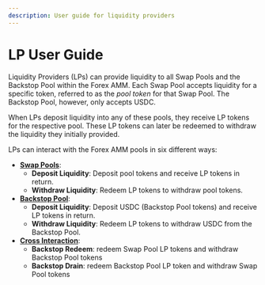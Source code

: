 ```yaml
---
description: User guide for liquidity providers
---
```


# LP User Guide

Liquidity Providers (LPs) can provide liquidity to all Swap Pools and the Backstop Pool within the Forex AMM. Each Swap Pool accepts liquidity for a specific token, referred to as the _pool token_ for that Swap Pool. The Backstop Pool, however, only accepts USDC.

When LPs deposit liquidity into any of these pools, they receive LP tokens for the respective pool. These LP tokens can later be redeemed to withdraw the liquidity they initially provided.

LPs can interact with the Forex AMM pools in six different ways:

* [**Swap Pools**](https://app.gitbook.com/o/axoDOM7fvGlVLdMc0tdk/s/JPteeI8zaYldKmZxPrYG/\~/changes/373/build/forex-amm/lp-user-guide/swap-pools):
  * **Deposit Liquidity**: Deposit pool tokens and receive LP tokens in return.
  * **Withdraw Liquidity**: Redeem LP tokens to withdraw pool tokens.
* [**Backstop Pool**](https://app.gitbook.com/o/axoDOM7fvGlVLdMc0tdk/s/JPteeI8zaYldKmZxPrYG/\~/changes/373/build/forex-amm/lp-user-guide/backstop-pool):
  * **Deposit Liquidity**: Deposit USDC (Backstop Pool tokens) and receive LP tokens in return.
  * **Withdraw Liquidity**: Redeem LP tokens to withdraw USDC from the Backstop Pool.
* [**Cross Interaction**](https://app.gitbook.com/o/axoDOM7fvGlVLdMc0tdk/s/JPteeI8zaYldKmZxPrYG/\~/changes/373/build/forex-amm/lp-user-guide/cross-interaction):
  * **Backstop Redeem**: redeem Swap Pool LP tokens and withdraw Backstop Pool tokens
  * **Backstop Drain**: redeem Backstop Pool LP token and withdraw Swap Pool tokens

